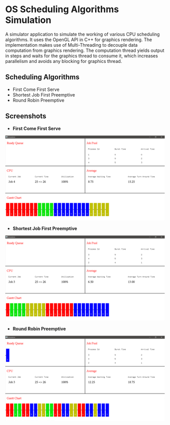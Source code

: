 # OS Scheduling Algorithms Simulation
A simulator application to simulate the working of various CPU scheduling algorithms. It uses the OpenGL API in C++ for graphics rendering. The implementation makes use of Multi-Threading to decouple data computation from graphics rendering. The computation thread yields output in steps and waits for the graphics thread to consume it, which increases parallelism and avoids any blocking for graphics thread.
## Scheduling Algorithms
* First Come First Serve
* Shortest Job First Preemptive
* Round Robin Preemptive
## Screenshots
* **First Come First Serve**
<p align="center"><img src="./md_assets/screenshot_fcfs.png" width=800px></p>

* **Shortest Job First Preemptive**
<p align="center"><img src="./md_assets/screenshot_sjf.png" width=800px></p>

* **Round Robin Preemptive**
<p align="center"><img src="./md_assets/screenshot_rr.png" width=800px></p>
